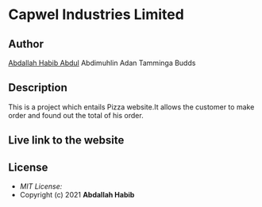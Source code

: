 # Capwel Industries Limited
## Author

[Abdallah Habib Abdul](https://github.com/Habib001-coder)
Abdimuhlin Adan
Tamminga Budds

## Description
This is a project which entails Pizza website.It allows the customer to make order and found out the total of his order.

## Live link to the website

## License
* *MIT License:*
* Copyright (c) 2021 **Abdallah Habib**


